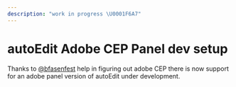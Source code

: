 ```yaml
---
description: "work in progress \U0001F6A7"
---
```


# autoEdit Adobe CEP Panel dev setup

Thanks to [@bfasenfest](https://github.com/bfasenfest) help in figuring out adobe CEP there is now support for an adobe panel version of autoEdit under development.

